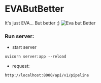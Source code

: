 # EVAButBetter
It's just EVA... But better ;)
![Eva but Better ](https://user-images.githubusercontent.com/68161226/215616791-936b4deb-e5a1-43a8-b948-948f99a19fbe.png)

### Run server:
* start server
```
uvicorn server:app --reload
```
* request:
```
http://localhost:8000/api/v1/pipeline
```
